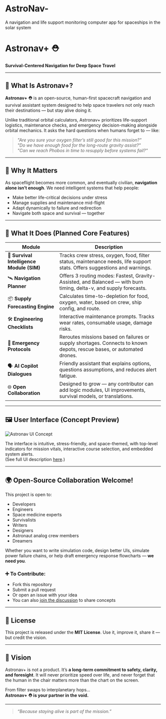 # AstroNav-
A navigation and life support monitoring computer app for spaceships in the solar system 
# Astronav+ ⛑️  
**Survival-Centered Navigation for Deep Space Travel**

---

## 🚀 What Is Astronav+?

**Astronav+ ⛑️** is an open-source, human-first spacecraft navigation and survival assistant system designed to help space travelers not only reach their destinations — but stay alive doing it.

Unlike traditional orbital calculators, Astronav+ prioritizes life-support logistics, maintenance checks, and emergency decision-making alongside orbital mechanics. It asks the hard questions when humans forget to — like:  

> _"Are you sure your oxygen filter’s still good for this mission?"_  
> _"Do we have enough food for the long-route gravity assist?"_  
> _"Can we reach Phobos in time to resupply before systems fail?"_

---

## 🌌 Why It Matters

As spaceflight becomes more common, and eventually civilian, **navigation alone isn’t enough**. We need intelligent systems that help people:

- Make better life-critical decisions under stress
- Manage supplies and maintenance mid-flight
- Adapt dynamically to failure and redirection
- Navigate both space and survival — together

---

## 🔧 What It Does (Planned Core Features)

| Module                  | Description |
|-------------------------|-------------|
| 🧠 **Survival Intelligence Module (SIM)** | Tracks crew stress, oxygen, food, filter status, maintenance needs, life support stats. Offers suggestions and warnings. |
| 🛰️ **Navigation Planner** | Offers 3 routing modes: Fastest, Gravity-Assisted, and Balanced — with burn timing, delta-v, and supply forecasts. |
| 📦 **Supply Forecasting Engine** | Calculates time-to-depletion for food, oxygen, water, based on crew, ship config, and route. |
| 🛠️ **Engineering Checklists** | Interactive maintenance prompts. Tracks wear rates, consumable usage, damage risks. |
| 🚨 **Emergency Protocols** | Reroutes missions based on failures or supply shortages. Connects to known depots, rescue bases, or automated drones. |
| 🗣️ **AI Copilot Dialogues** | Friendly assistant that explains options, questions assumptions, and reduces alert fatigue. |
| 🌐 **Open Collaboration** | Designed to grow — any contributor can add logic modules, UI improvements, survival models, or translations. |

---

## 🖼️ User Interface (Concept Preview)

![Astronav UI Concept](link-to-your-ui-image.png)

The interface is intuitive, stress-friendly, and space-themed, with top-level indicators for mission vitals, interactive course selection, and embedded system alerts.  
(See full UI description [here](link-to-ui-description-or-page).)

---

## 🌍 Open-Source Collaboration Welcome!

This project is open to:
- Developers
- Engineers
- Space medicine experts
- Survivalists
- Writers
- Designers
- Astronaut analog crew members
- Dreamers

Whether you want to write simulation code, design better UIs, simulate power failure chains, or help draft emergency response flowcharts — **we need you**.

### ➕ To Contribute:
- Fork this repository
- Submit a pull request
- Or open an issue with your idea
- You can also [join the discussion](#) to share concepts

---

## 📜 License

This project is released under the **MIT License**. Use it, improve it, share it — but credit the vision.

---

## 🌠 Vision

Astronav+ is not a product. It’s **a long-term commitment to safety, clarity, and foresight**. It will never prioritize speed over life, and never forget that the human in the chair matters more than the chart on the screen.

From filter swaps to interplanetary hops...  
**Astronav+ ⛑️ is your partner in the void.**

---

> *“Because staying alive is part of the mission.”*
